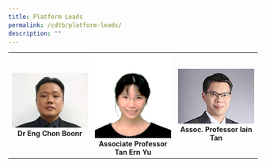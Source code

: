 ```yaml
---
title: Platform Leads
permalink: /cdtb/platform-leads/
description: ""
---
```

<table>
	<tbody>
		<tr>
			<td width="25%">
				<img style="width:200px" src="/images/Leaders/dr-eng-chon-boon.jpg">
				<div align="center"><b>Dr Eng Chon Boonr</b></div>
			</td>
			<td width="25%">
				<img style="width:200px" src="/images/Leaders/tan-ern-yu.jpg">
				<div align="center"><b>Associate Professor Tan Ern Yu</b></div>
			</td>
			<td width="25%">
				<img style="width:200px" src="/images/Leaders/assoc-prof-tan-bee-huat.jpg">
				<div align="center"><b>Assoc. Professor Iain Tan</b></div>
			</td>
		</tr>
	</tbody>
</table>